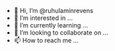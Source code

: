 - 👋 Hi, I’m @ruhulaminrevens
- 👀 I’m interested in ...
- 🌱 I’m currently learning ...
- 💞️ I’m looking to collaborate on ...
- 📫 How to reach me ...

<!---
ruhulaminrevens/ruhulaminrevens is a ✨ special ✨ repository because its `README.md` (this file) appears on your GitHub profile.
You can click the Preview link to take a look at your changes.
--->
